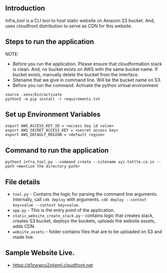 ## Introduction

Infra_tool is a CLI tool to host static website on Amazon S3 bucket. And,
uses cloudfront distribution to serve as CDN for this website.


## Steps to run the application

NOTE: 

- Before you run the application. Please ensure that cloudformation stack
is clean. And, no bucket exists on AWS with the same bucket name. If bucket exists, manually delete the bucket from the interface.
- Sitename that we give in command line. Will be the bucket name on S3. 
- Before you run the command. Activate the python virtual environment.

```
source .venv/bin/activate
python3 -m pip install -r requirements.txt

```
## Set up Environment Variables

```
export AWS_ACCESS_KEY_ID = <access key id value>
export AWS_SECRET_ACCESS_KEY = <secret access key>
export AWS_DEFAULT_REGION = <default region>
```
## Command to run the application

```
python3 infra_tool.py --command create --sitename xyz.tattle.co.in --path <mention the directory path>
```

## File details

- `tool.py` - Contains the logic for parsing the command line arguments. Internally, call `cdk deploy` with arguments. `cdk deploy --context key=value --context key=value`.
- `app.py` - This is the entry point of the application. 
- `static_website_create_stack.py` - contains logic that creates stack, creates S3 bucket, deploys the buckets, uploads the website assets, adds CDN.
- `website_assets` - folder contains files that are to be uploaded on S3 and made live.

## Sample Website Live.
- https://d1zwwcu2xtieml.cloudfront.net

